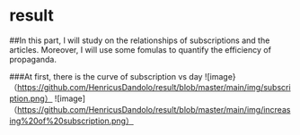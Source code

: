 # result

##In this part, I will study on the relationships of subscriptions and the articles. Moreover, I will use some fomulas to quantify the efficiency of propaganda.

###At first, there is the curve of subscription vs day
![image}（https://github.com/HenricusDandolo/result/blob/master/main/img/subscription.png）
![image]（https://github.com/HenricusDandolo/result/blob/master/main/img/increasing%20of%20subscription.png）
